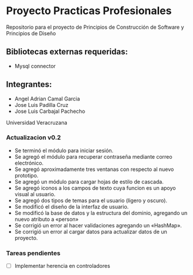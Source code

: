# Proyecto Practicas Profesionales


Repositorio para el proyecto de Principios de Construcción de Software y Principios de Diseño




       
       
       
## Bibliotecas externas requeridas:
  - Mysql connector
       
## Integrantes:
  - Angel Adrian Camal Garcia
  - Jose Luis Padilla Cruz
  - Jose Luis Carbajal Pachecho

Universidad Veracruzana

### Actualizacion v0.2
- Se terminó el módulo para iniciar sesión.
- Se agregó el módulo para recuperar contraseña mediante correo electrónico.
- Se agregó aproximadamente tres ventanas con respecto al nuevo prototipo.
- Se agregó un módulo para cargar hojas de estilo de cascada.
- Se agregó iconos a los campos de texto cuya funcion es un apoyo visual al usuario.
- Se agregó dos tipos de temas para el usuario (ligero y oscuro).
- Se modificó el diseño de la interfaz de usuario.
- Se modificó la base de datos y la estructura del dominio, agregando un nuevo atributo a «person»
- Se corrigió un error al hacer validaciones agregando un «HashMap».
- Se corrigió un error al cargar datos para actualizar datos de un proyecto.

### Tareas pendientes
- [ ] Implementar herencia en controladores
